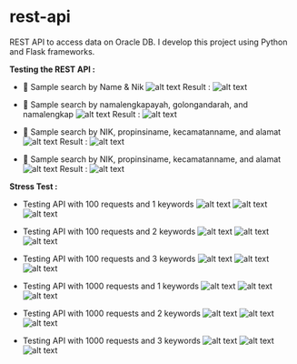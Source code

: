 # rest-api

REST API to access data on Oracle DB. I develop this project using Python and Flask frameworks.

**Testing the REST API :**
- 	Sample search by Name & Nik
![alt text](images/ws_01.png)
Result :
![alt text](images/ws_02.png)

- 	Sample search by namalengkapayah, golongandarah, and namalengkap
![alt text](images/ws_03.png)
Result :
![alt text](images/ws_04.png)

- 	Sample search by NIK, propinsiname, kecamatanname, and alamat
![alt text](images/ws_05.png)
Result :
![alt text](images/ws_06.png)

- 	Sample search by NIK, propinsiname, kecamatanname, and alamat
![alt text](images/ws_05.png)
Result :
![alt text](images/ws_06.png)

**Stress Test :**
- Testing API with 100 requests and 1 keywords
![alt text](images/ws_07.png)
![alt text](images/ws_08.png)
![alt text](images/ws_09.png)

- Testing API with 100 requests and 2 keywords
![alt text](images/ws_10.png)
![alt text](images/ws_11.png)
![alt text](images/ws_12.png)

- Testing API with 100 requests and 3 keywords
![alt text](images/ws_13.png)
![alt text](images/ws_14.png)
![alt text](images/ws_15.png)

- Testing API with 1000 requests and 1 keywords
![alt text](images/ws_16.png)
![alt text](images/ws_17.png)
![alt text](images/ws_18.png)

- Testing API with 1000 requests and 2 keywords
![alt text](images/ws_19.png)
![alt text](images/ws_20.png)
![alt text](images/ws_21.png)

- Testing API with 1000 requests and 3 keywords
![alt text](images/ws_22.png)
![alt text](images/ws_23.png)
![alt text](images/ws_24.png)
